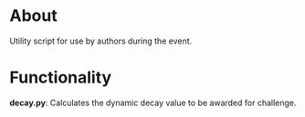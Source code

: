 # About
Utility script for use by authors during the event.
# Functionality
**decay.py**: Calculates the dynamic decay value to be awarded for challenge.
